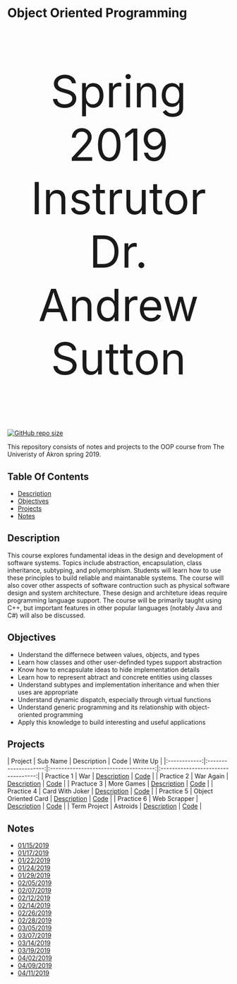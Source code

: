 # Object Oriented Programming
<p align="center" style="font-size : 100px;"> 
   Spring 2019</br>
   Instrutor</br>
   Dr. Andrew Sutton
</p>

[![GitHub repo size](https://img.shields.io/github/repo-size/DanieTlLouis/ObjectOrientedProgramming_Spring2019)](https://github.com/DanieTlLouis/ObjectOrientedProgramming_Spring2019/archive/master.zip)

This repository consists of notes and projects to the OOP course from The Univeristy of Akron spring 2019. 

## Table Of Contents
* [Description](#description)
* [Objectives](#objectives)
* [Projects](#projects)
* [Notes](#notes) 

## Description
This course explores fundamental ideas in the design and development of software systems. Topics include abstraction, encapsulation, class inheritance, subtyping, and polymorphism. Students will learn how to use these principles to build reliable and maintanable systems. The course will also cover other asspects of software contruction such as physical software design and system architecture. 
These design and architeture ideas require programming language support. The course will be primarily taught using C++, but important features in other popular languages (notably Java and C#) will also be discussed. 

## Objectives 
* Understand the differnece between values, objects, and types
* Learn how classes and other user-definded types support abstraction
* Know how to encapsulate ideas to hide implementation details
* Learn how to represent abtract and concrete entities using classes
* Understand subtypes and implementation inheritance and when thier uses are appropriate
* Understand dynamic dispatch, especially through virtual functions 
* Understand generic programming and its relationship with object-oriented programming 
* Apply this knowledge to build interesting and useful applications 

## Projects
|  Project     | Sub Name             | Description                           | Code                               | Write Up                                       |
|:------------:|:--------------------:|:-------------------------------------:|:----------------------------------:|
|  Practice 1  | War                  | [Description](/Practice1/ReadMe.md)   | [Code](/Practice1/Code/)           |
|  Practice 2  | War Again            | [Description](/Practice2/ReadMe.md)   | [Code](/Practice2/Code/)           |
|  Practuce 3  | More Games           | [Description](/Practice3/ReadMe.md)   | [Code](/Practice3/Code/)           |
|  Practice 4  | Card With Joker      | [Description](/Practice4/ReadMe.md)   | [Code](/Practice4/Code/)           |
|  Practice 5  | Object Oriented Card | [Description](/Practice5/ReadMe.md)   | [Code](/Practice5/Code/)           |
|  Practice 6  | Web Scrapper         | [Description](/Practice6/ReadMe.md)   | [Code](/Practice6/Code/)           |
| Term Project | Astroids             | [Description](/TermProject/ReadMe.md) | [Code](/TermProject/16%20Asteroids/) | 

## Notes
* [01/15/2019](/Notes/01_15_2019.md)
* [01/17/2019](/Notes/01_17_2019.md)
* [01/22/2019](/Notes/01_22_2019.md)
* [01/24/2019](/Notes/01_24_2019.md)
* [01/29/2019](/Notes/01_29_2019.md)
* [02/05/2019](/Notes/02_05_2019.md)
* [02/07/2019](/Notes/02_07_2019.pdf)
* [02/12/2019](/Notes/02_12_2019.pdf)
* [02/14/2019](/Notes/02_14_2019.pdf)
* [02/26/2019](/Notes/02_26_2019.md)
* [02/28/2019](/Notes/02_28_2019.md)
* [03/05/2019](/Notes/03_05_2019.md)
* [03/07/2019](/Notes/03_07_2019.md)
* [03/14/2019](/Notes/03_14_2019.md)
* [03/19/2019](/Notes/03_19_2019.md)
* [04/02/2019](/Notes/04_02_2019.pdf)
* [04/09/2019](/Notes/04_09_2019.pdf)
* [04/11/2019](/Notes/04_11_2019.pdf)
